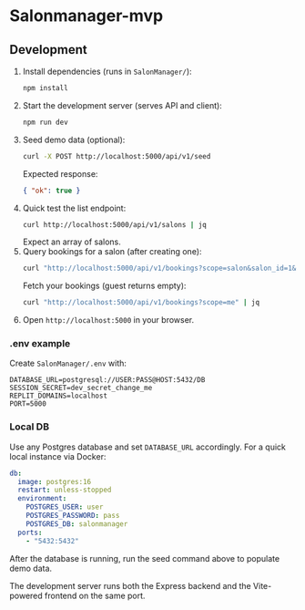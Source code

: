 # Salonmanager-mvp

## Development

1. Install dependencies (runs in `SalonManager/`):
   ```bash
   npm install
   ```
2. Start the development server (serves API and client):
   ```bash
   npm run dev
   ```
3. Seed demo data (optional):
   ```bash
   curl -X POST http://localhost:5000/api/v1/seed
   ```
   Expected response:
   ```json
   { "ok": true }
   ```
4. Quick test the list endpoint:
   ```bash
   curl http://localhost:5000/api/v1/salons | jq
   ```
   Expect an array of salons.
5. Query bookings for a salon (after creating one):
   ```bash
   curl "http://localhost:5000/api/v1/bookings?scope=salon&salon_id=1&from=2025-08-01&to=2025-08-31" | jq
   ```
   Fetch your bookings (guest returns empty):
   ```bash
   curl "http://localhost:5000/api/v1/bookings?scope=me" | jq
   ```
6. Open `http://localhost:5000` in your browser.

### .env example

Create `SalonManager/.env` with:

```env
DATABASE_URL=postgresql://USER:PASS@HOST:5432/DB
SESSION_SECRET=dev_secret_change_me
REPLIT_DOMAINS=localhost
PORT=5000
```

### Local DB

Use any Postgres database and set `DATABASE_URL` accordingly.
For a quick local instance via Docker:

```yaml
db:
  image: postgres:16
  restart: unless-stopped
  environment:
    POSTGRES_USER: user
    POSTGRES_PASSWORD: pass
    POSTGRES_DB: salonmanager
  ports:
    - "5432:5432"
```

After the database is running, run the seed command above to populate demo data.

The development server runs both the Express backend and the Vite-powered frontend on the same port.
